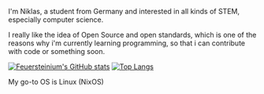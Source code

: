 I'm Niklas, a student from Germany and interested in all kinds of STEM, especially computer science. 

I really like the idea of Open Source and open standards, which is one of the reasons why i'm currently learning programming, so that i can contribute with code or something soon.


[![Feuersteinium's GitHub stats](https://github-readme-stats.vercel.app/api?username=feuersteinium&theme=gruvbox&show_icons=true)](https://github.com/anuraghazra/github-readme-stats)
[![Top Langs](https://github-readme-stats.vercel.app/api/top-langs/?username=feuersteinium&layout=compact&theme=gruvbox)](https://github.com/anuraghazra/github-readme-stats)

My go-to OS is Linux (NixOS)

